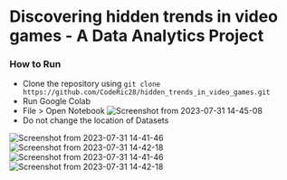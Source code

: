# Discovering hidden trends in video games - A Data Analytics Project

### How to Run
- Clone the repository using `git clone https://github.com/CodeRic28/hidden_trends_in_video_games.git`
- Run Google Colab
- File > Open Notebook
![Screenshot from 2023-07-31 14-45-08](https://github.com/CodeRic28/hidden_trends_in_video_games/assets/51741804/e27349e8-1911-477a-8465-71cf1d705eaa)
- Do not change the location of Datasets

![Screenshot from 2023-07-31 14-41-46](https://github.com/CodeRic28/hidden_trends_in_video_games/assets/51741804/19e834b6-08e7-4425-864c-700b19794f02)
![Screenshot from 2023-07-31 14-42-18](https://github.com/CodeRic28/hidden_trends_in_video_games/assets/51741804/0ccb33e9-c989-409a-a909-a1c118dbf34d)
![Screenshot from 2023-07-31 14-41-46](https://github.com/CodeRic28/hidden_trends_in_video_games/assets/51741804/1eff0275-ecf1-43c9-9977-e9c9933df7c8)
![Screenshot from 2023-07-31 14-42-18](https://github.com/CodeRic28/hidden_trends_in_video_games/assets/51741804/193026fd-58b4-4a55-9962-7431fb8fe69e)

